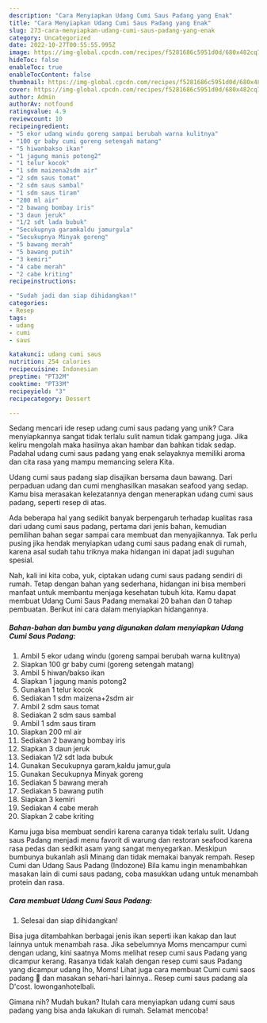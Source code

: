 ```yaml
---
description: "Cara Menyiapkan Udang Cumi Saus Padang yang Enak"
title: "Cara Menyiapkan Udang Cumi Saus Padang yang Enak"
slug: 273-cara-menyiapkan-udang-cumi-saus-padang-yang-enak
category: Uncategorized
date: 2022-10-27T00:55:55.995Z
image: https://img-global.cpcdn.com/recipes/f5281686c5951d0d/680x482cq70/udang-cumi-saus-padang-foto-resep-utama.jpg
hideToc: false
enableToc: true
enableTocContent: false
thumbnail: https://img-global.cpcdn.com/recipes/f5281686c5951d0d/680x482cq70/udang-cumi-saus-padang-foto-resep-utama.jpg
cover: https://img-global.cpcdn.com/recipes/f5281686c5951d0d/680x482cq70/udang-cumi-saus-padang-foto-resep-utama.jpg
author: Admin
authorAv: notfound
ratingvalue: 4.9
reviewcount: 10
recipeingredient:
- "5 ekor udang windu goreng sampai berubah warna kulitnya"
- "100 gr baby cumi goreng setengah matang"
- "5 hiwanbakso ikan"
- "1 jagung manis potong2"
- "1 telur kocok"
- "1 sdm maizena2sdm air"
- "2 sdm saus tomat"
- "2 sdm saus sambal"
- "1 sdm saus tiram"
- "200 ml air"
- "2 bawang bombay iris"
- "3 daun jeruk"
- "1/2 sdt lada bubuk"
- "Secukupnya garamkaldu jamurgula"
- "Secukupnya Minyak goreng"
- "5 bawang merah"
- "5 bawang putih"
- "3 kemiri"
- "4 cabe merah"
- "2 cabe kriting"
recipeinstructions:

- "Sudah jadi dan siap dihidangkan!"
categories:
- Resep
tags:
- udang
- cumi
- saus

katakunci: udang cumi saus 
nutrition: 254 calories
recipecuisine: Indonesian
preptime: "PT32M"
cooktime: "PT33M"
recipeyield: "3"
recipecategory: Dessert

---
```





Sedang mencari ide resep udang cumi saus padang yang unik? Cara menyiapkannya sangat tidak terlalu sulit namun tidak gampang juga. Jika keliru mengolah maka hasilnya akan hambar dan bahkan tidak sedap. Padahal udang cumi saus padang yang enak selayaknya memiliki aroma dan cita rasa yang mampu memancing selera Kita.





Udang cumi saus padang siap disajikan bersama daun bawang. Dari perpaduan udang dan cumi menghasilkan masakan seafood yang sedap. Kamu bisa merasakan kelezatannya dengan menerapkan udang cumi saus padang, seperti resep di atas.

Ada beberapa hal yang sedikit banyak berpengaruh terhadap kualitas rasa dari udang cumi saus padang, pertama dari jenis bahan, kemudian pemilihan bahan segar sampai cara membuat dan menyajikannya. Tak perlu pusing jika hendak menyiapkan udang cumi saus padang enak di rumah, karena asal sudah tahu triknya maka hidangan ini dapat jadi suguhan spesial.






Nah, kali ini kita coba, yuk, ciptakan udang cumi saus padang sendiri di rumah. Tetap dengan bahan yang sederhana, hidangan ini bisa memberi manfaat untuk membantu menjaga kesehatan tubuh kita. Kamu dapat membuat Udang Cumi Saus Padang memakai 20 bahan dan 0 tahap pembuatan. Berikut ini cara dalam menyiapkan hidangannya.

<!--inarticleads1-->

##### Bahan-bahan dan bumbu yang digunakan dalam menyiapkan Udang Cumi Saus Padang:

1. Ambil 5 ekor udang windu (goreng sampai berubah warna kulitnya)
1. Siapkan 100 gr baby cumi (goreng setengah matang)
1. Ambil 5 hiwan/bakso ikan
1. Siapkan 1 jagung manis potong2
1. Gunakan 1 telur kocok
1. Sediakan 1 sdm maizena+2sdm air
1. Ambil 2 sdm saus tomat
1. Sediakan 2 sdm saus sambal
1. Ambil 1 sdm saus tiram
1. Siapkan 200 ml air
1. Sediakan 2 bawang bombay iris
1. Siapkan 3 daun jeruk
1. Sediakan 1/2 sdt lada bubuk
1. Gunakan Secukupnya garam,kaldu jamur,gula
1. Gunakan Secukupnya Minyak goreng
1. Sediakan 5 bawang merah
1. Sediakan 5 bawang putih
1. Siapkan 3 kemiri
1. Sediakan 4 cabe merah
1. Siapkan 2 cabe kriting


Kamu juga bisa membuat sendiri karena caranya tidak terlalu sulit. Udang saus Padang menjadi menu favorit di warung dan restoran seafood karena rasa pedas dan sedikit asam yang sangat menyegarkan. Meskipun bumbunya bukanlah asli Minang dan tidak memakai banyak rempah. Resep Cumi dan Udang Saus Padang (Indozone) Bila kamu ingin menambahkan masakan lain di cumi saus padang, coba masukkan udang untuk menambah protein dan rasa. 

<!--inarticleads2-->

##### Cara membuat Udang Cumi Saus Padang:


1. Selesai dan siap dihidangkan!

Bisa juga ditambahkan berbagai jenis ikan seperti ikan kakap dan laut lainnya untuk menambah rasa. Jika sebelumnya Moms mencampur cumi dengan udang, kini saatnya Moms melihat resep cumi saus Padang yang dicampur kerang. Rasanya tidak kalah dengan resep cumi saus Padang yang dicampur udang lho, Moms! Lihat juga cara membuat Cumi cumi saos padang 🦑 dan masakan sehari-hari lainnya.. Resep cumi saus padang ala D&#39;cost. lowonganhotelbali. 

Gimana nih? Mudah bukan? Itulah cara menyiapkan udang cumi saus padang yang bisa anda lakukan di rumah. Selamat mencoba!

